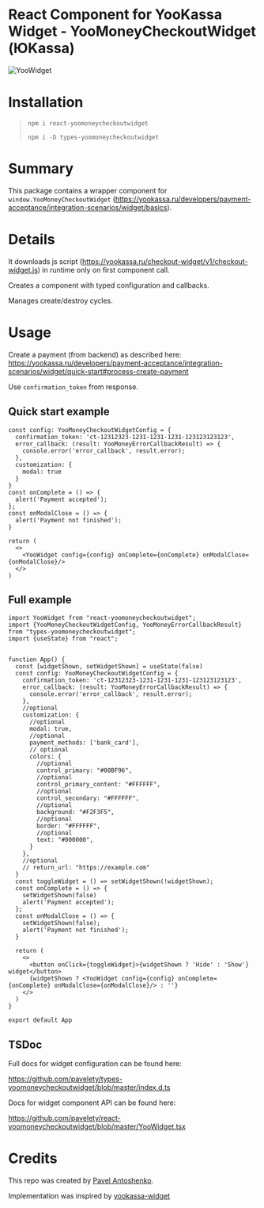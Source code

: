 # React Component for YooKassa Widget - YooMoneyCheckoutWidget (ЮKassa)

![YooWidget](https://static.yoomoney.ru/checkout-docs-portal/articles-public/developers-widget-process.image.ru.gif)

# Installation

> `npm i react-yoomoneycheckoutwidget`
>
> `npm i -D types-yoomoneycheckoutwidget`

# Summary

This package contains a wrapper component
for `window.YooMoneyCheckoutWidget` (https://yookassa.ru/developers/payment-acceptance/integration-scenarios/widget/basics).

# Details

It downloads js script (https://yookassa.ru/checkout-widget/v1/checkout-widget.js) in runtime only on first component
call.

Creates a component with typed configuration and callbacks.

Manages create/destroy cycles.

# Usage

Create a payment (from backend) as described
here: https://yookassa.ru/developers/payment-acceptance/integration-scenarios/widget/quick-start#process-create-payment

Use `confirmation_token` from response.

## Quick start example

```tsx
const config: YooMoneyCheckoutWidgetConfig = {
  confirmation_token: 'ct-12312323-1231-1231-1231-123123123123',
  error_callback: (result: YooMoneyErrorCallbackResult) => {
    console.error('error_callback', result.error);
  },
  customization: {
    modal: true
  }
}
const onComplete = () => {
  alert('Payment accepted');
};
const onModalClose = () => {
  alert('Payment not finished');
}

return (
  <>
    <YooWidget config={config} onComplete={onComplete} onModalClose={onModalClose}/>
  </>
)
```

## Full example

```tsx
import YooWidget from "react-yoomoneycheckoutwidget";
import {YooMoneyCheckoutWidgetConfig, YooMoneyErrorCallbackResult} from "types-yoomoneycheckoutwidget";
import {useState} from "react";


function App() {
  const [widgetShown, setWidgetShown] = useState(false)
  const config: YooMoneyCheckoutWidgetConfig = {
    confirmation_token: 'ct-12312323-1231-1231-1231-123123123123',
    error_callback: (result: YooMoneyErrorCallbackResult) => {
      console.error('error_callback', result.error);
    },
    //optional
    customization: {
      //optional
      modal: true,
      //optional
      payment_methods: ['bank_card'],
      // optional
      colors: {
        //optional
        control_primary: "#00BF96",
        //optional
        control_primary_content: "#FFFFFF",
        //optional
        control_secondary: "#FFFFFF",
        //optional
        background: "#F2F3F5",
        //optional
        border: "#FFFFFF",
        //optional
        text: "#000000",
      }
    },
    //optional
    // return_url: "https://example.com"
  }
  const toggleWidget = () => setWidgetShown(!widgetShown);
  const onComplete = () => {
    setWidgetShown(false)
    alert('Payment accepted');
  };
  const onModalClose = () => {
    setWidgetShown(false);
    alert('Payment not finished');
  }

  return (
    <>
      <button onClick={toggleWidget}>{widgetShown ? 'Hide' : 'Show'} widget</button>
      {widgetShown ? <YooWidget config={config} onComplete={onComplete} onModalClose={onModalClose}/> : ''}
    </>
  )
}

export default App
```

## TSDoc

Full docs for widget configuration can be found here:

https://github.com/pavelety/types-yoomoneycheckoutwidget/blob/master/index.d.ts

Docs for widget component API can be found here:

https://github.com/pavelety/react-yoomoneycheckoutwidget/blob/master/YooWidget.tsx

# Credits

This repo was created by [Pavel Antoshenko](https://dinamex.ru).

Implementation was inspired by [yookassa-widget](https://www.npmjs.com/package/yookassa-widget)
